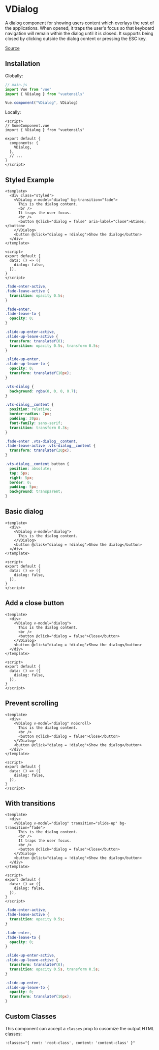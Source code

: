 # VDialog

A dialog component for showing users content which overlays the rest of the applications. When opened, it traps the user's focus so that keyboard navigation will remain within the dialog until it is closed. It supports being closed by clicking outside the dialog content or pressing the ESC key.

[Source](https://github.com/Stegosource/vuetensils/blob/master/src/components/VDialog/VDialog.vue)

## Installation

Globally:

```js
// main.js
import Vue from "vue"
import { VDialog } from "vuetensils"

Vue.component("VDialog", VDialog)
```

Locally:

```vue
<script>
// SomeComponent.vue
import { VDialog } from "vuetensils"

export default {
  components: {
    VDialog,
  },
  // ...
}
</script>
```

## Styled Example

```vue live
<template>
  <div class="styled">
    <VDialog v-model="dialog" bg-transition="fade">
      This is the dialog content.
      <br />
      It traps the user focus.
      <br />
      <button @click="dialog = false" aria-label="close">&times;</button>
    </VDialog>
    <button @click="dialog = !dialog">Show the dialog</button>
  </div>
</template>

<script>
export default {
  data: () => ({
    dialog: false,
  }),
}
</script>
```

```css
.fade-enter-active,
.fade-leave-active {
  transition: opacity 0.5s;
}

.fade-enter,
.fade-leave-to {
  opacity: 0;
}

.slide-up-enter-active,
.slide-up-leave-active {
  transform: translateY(0);
  transition: opacity 0.5s, transform 0.5s;
}

.slide-up-enter,
.slide-up-leave-to {
  opacity: 0;
  transform: translateY(10px);
}

.vts-dialog {
  background: rgba(0, 0, 0, 0.7);
}

.vts-dialog__content {
  position: relative;
  border-radius: 7px;
  padding: 20px;
  font-family: sans-serif;
  transition: transform 0.3s;
}

.fade-enter .vts-dialog__content,
.fade-leave-active .vts-dialog__content {
  transform: translateY(20px);
}

.vts-dialog__content button {
  position: absolute;
  top: 5px;
  right: 5px;
  border: 0;
  padding: 5px;
  background: transparent;
}
```

## Basic dialog

```vue live
<template>
  <div>
    <VDialog v-model="dialog">
      This is the dialog content.
    </VDialog>
    <button @click="dialog = !dialog">Show the dialog</button>
  </div>
</template>

<script>
export default {
  data: () => ({
    dialog: false,
  }),
}
</script>
```

## Add a close button

```vue live
<template>
  <div>
    <VDialog v-model="dialog">
      This is the dialog content.
      <br />
      <button @click="dialog = false">Close</button>
    </VDialog>
    <button @click="dialog = !dialog">Show the dialog</button>
  </div>
</template>

<script>
export default {
  data: () => ({
    dialog: false,
  }),
}
</script>
```

## Prevent scrolling

```vue live
<template>
  <div>
    <VDialog v-model="dialog" noScroll>
      This is the dialog content.
      <br />
      <button @click="dialog = false">Close</button>
    </VDialog>
    <button @click="dialog = !dialog">Show the dialog</button>
  </div>
</template>

<script>
export default {
  data: () => ({
    dialog: false,
  }),
}
</script>
```

## With transitions

```vue live
<template>
  <div>
    <VDialog v-model="dialog" transition="slide-up" bg-transition="fade">
      This is the dialog content.
      <br />
      It traps the user focus.
      <br />
      <button @click="dialog = false">Close</button>
    </VDialog>
    <button @click="dialog = !dialog">Show the dialog</button>
  </div>
</template>

<script>
export default {
  data: () => ({
    dialog: false,
  }),
}
</script>
```

```css
.fade-enter-active,
.fade-leave-active {
  transition: opacity 0.5s;
}

.fade-enter,
.fade-leave-to {
  opacity: 0;
}

.slide-up-enter-active,
.slide-up-leave-active {
  transform: translateY(0);
  transition: opacity 0.5s, transform 0.5s;
}

.slide-up-enter,
.slide-up-leave-to {
  opacity: 0;
  transform: translateY(10px);
}
```

## Custom Classes

This component can accept a `classes` prop to cusomize the output HTML classes:

```
:classes="{ root: 'root-class', content: 'content-class' }"
```
